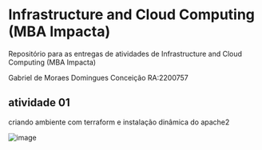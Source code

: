# Infrastructure and Cloud Computing (MBA Impacta)
Repositório para as entregas de atividades de Infrastructure and Cloud Computing (MBA Impacta)

Gabriel de Moraes Domingues Conceição
RA:2200757

## atividade 01
criando ambiente com terraform e instalação dinâmica do apache2

![image](https://user-images.githubusercontent.com/51430639/161411342-6f81dbd5-0230-4d91-a130-46bf0b0abad6.png)


